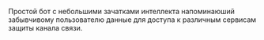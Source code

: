 Простой бот с небольшими зачатками интеллекта напоминаюший забывчивому пользователю данные для доступа к различным сервисам защиты канала связи.
